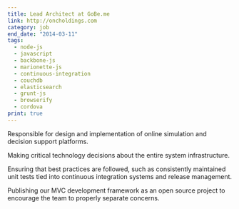 ```yaml
---
title: Lead Architect at GoBe.me 
link: http://oncholdings.com
category: job
end_date: "2014-03-11"
tags: 
  - node-js
  - javascript
  - backbone-js
  - marionette-js
  - continuous-integration
  - couchdb
  - elasticsearch
  - grunt-js
  - browserify
  - cordova
print: true
---
```

Responsible for design and implementation of online simulation and decision support platforms.  

Making critical technology decisions about the entire system infrastructure.  

Ensuring that best practices are followed, such as consistently maintained unit tests tied into continuous integration systems and release management.  

Publishing our MVC development framework as an open source project to encourage the team to properly separate concerns.  

